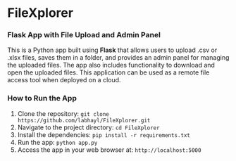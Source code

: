 # FileXplorer
### Flask App with File Upload and Admin Panel

This is a Python app built using **Flask** that allows users to upload .csv or .xlsx files, saves them in a folder, and provides an admin panel for managing the uploaded files. The app also includes functionality to download and open the uploaded files.
This application can be used as a remote file access tool when deployed on a cloud.

### How to Run the App
1) Clone the repository: `git clone https://github.com/labhayl/FileXplorer.git`  
2) Navigate to the project directory: `cd FileXplorer`  
3) Install the dependencies: `pip install -r requirements.txt`  
4) Run the app: `python app.py`  
5) Access the app in your web browser at: `http://localhost:5000`

